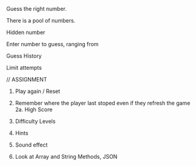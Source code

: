Guess the right number.

There is a pool of numbers.

Hidden number

Enter number to guess,
ranging from

Guess History

Limit attempts


// ASSIGNMENT
1. Play again / Reset

2. Remember where the player last stoped even if they refresh the game
2a. High Score

3. Difficulty Levels

4. Hints

5. Sound effect

6. Look at Array and String Methods, JSON
